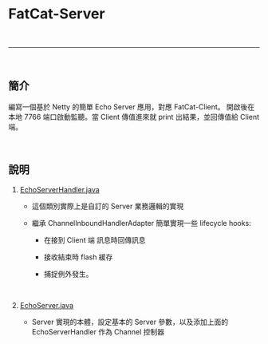# FatCat-Server

<br>

-------------------

<br>

## 簡介

編寫一個基於 Netty 的簡單 Echo Server 應用，對應 FatCat-Client。
開啟後在本地 7766 端口啟動監聽。當 Client 傳值進來就 print 出結果，並回傳值給 Client 端。 

<br>

## 說明

1.  [EchoServerHandler.java](src/main/java/com/frizo/fatcat/echoserver/EchoServerHandler.java)
    *   這個類別實際上是自訂的 Server 業務邏輯的實現
    *   繼承 ChannelInboundHandlerAdapter 簡單實現一些 lifecycle hooks:
        
        *   在接到 Client 端
        訊息時回傳訊息
        
        *   接收結束時 flash 緩存
        
        *   捕捉例外發生。
        
    <br>

2.  [EchoServer.java](src/main/java/com/frizo/fatcat/echoserver/EchoServer.java)
    
    *   Server 實現的本體，設定基本的 Server 參數，以及添加上面的 EchoServerHandler 作為 Channel 控制器
    
    <br>